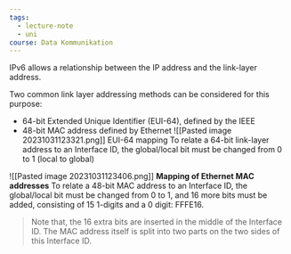 ```yaml
---
tags:
  - lecture-note
  - uni
course: Data Kommunikation
---
```

IPv6 allows a relationship between the IP address and the link-layer address.

Two common link layer addressing methods can be considered for this purpose:
* 64-bit Extended Unique Identifier (EUI-64), defined by the IEEE
* 48-bit MAC address defined by Ethernet
![[Pasted image 20231031123321.png]]
EUI-64 mapping To relate a 64-bit link-layer address to an Interface ID, the global/local bit must be changed from 0 to 1 (local to global)

![[Pasted image 20231031123406.png]]
**Mapping of Ethernet MAC addresses**
To relate a 48-bit MAC address to an Interface ID, the global/local bit must be changed from 0 to 1, and 16 more bits must be added, consisting of 15 1-digits and a 0 digit: FFFE16. 
>Note that, the 16 extra bits are inserted in the middle of the Interface ID. The MAC address itself is split into two parts on the two sides of this Interface ID.

